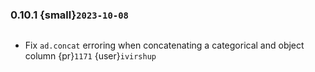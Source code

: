 ### 0.10.1 {small}`2023-10-08`

```{rubric} Bugfix
```

* Fix `ad.concat` erroring when concatenating a categorical and object column {pr}`1171` {user}`ivirshup`
